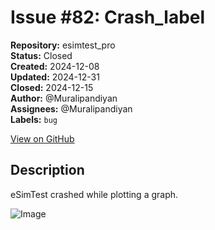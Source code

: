 # Issue #82: Crash_label

**Repository:** esimtest_pro  
**Status:** Closed  
**Created:** 2024-12-08  
**Updated:** 2024-12-31  
**Closed:** 2024-12-15  
**Author:** @Muralipandiyan  
**Assignees:** @Muralipandiyan  
**Labels:** `bug`  

[View on GitHub](https://github.com/Simtestlab/esimtest_pro/issues/82)

## Description

eSimTest crashed while plotting a graph.

![Image](https://github.com/user-attachments/assets/85ec2462-7d9f-4abf-91dd-0103323cd890)
